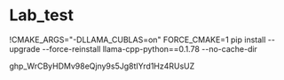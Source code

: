 
# Lab_test


!CMAKE_ARGS="-DLLAMA_CUBLAS=on" FORCE_CMAKE=1 pip install --upgrade --force-reinstall llama-cpp-python==0.1.78 --no-cache-dir

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
